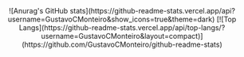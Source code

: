 
<div align="center">
![Anurag's GitHub stats](https://github-readme-stats.vercel.app/api?username=GustavoCMonteiro&show_icons=true&theme=dark)
[![Top Langs](https://github-readme-stats.vercel.app/api/top-langs/?username=GustavoCMonteiro&layout=compact)](https://github.com/GustavoCMonteiro/github-readme-stats)
</div>
